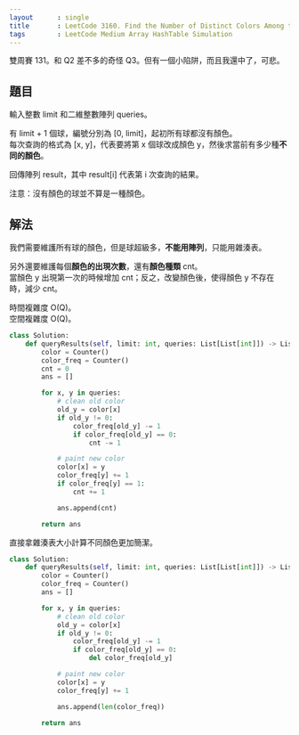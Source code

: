 ```yaml
---
layout      : single
title       : LeetCode 3160. Find the Number of Distinct Colors Among the Balls
tags        : LeetCode Medium Array HashTable Simulation
---
```

雙周賽 131。和 Q2 差不多的奇怪 Q3。但有一個小陷阱，而且我還中了，可悲。  

## 題目

輸入整數 limit 和二維整數陣列 queries。  

有 limit + 1 個球，編號分別為 [0, limit]，起初所有球都沒有顏色。  
每次查詢的格式為 [x, y]，代表要將第 x 個球改成顏色 y，然後求當前有多少種**不同的顏色**。  

回傳陣列 result，其中 result[i] 代表第 i 次查詢的結果。  

注意：沒有顏色的球並不算是一種顏色。  

## 解法

我們需要維護所有球的顏色，但是球超級多，**不能用陣列**，只能用雜湊表。  

另外還要維護每個**顏色的出現次數**，還有**顏色種類** cnt。  
當顏色 y 出現第一次的時候增加 cnt；反之，改變顏色後，使得顏色 y 不存在時，減少 cnt。  

時間複雜度 O(Q)。  
空間複雜度 O(Q)。  

```python
class Solution:
    def queryResults(self, limit: int, queries: List[List[int]]) -> List[int]:
        color = Counter()
        color_freq = Counter()
        cnt = 0
        ans = []

        for x, y in queries:
            # clean old color 
            old_y = color[x]
            if old_y != 0:
                color_freq[old_y] -= 1
                if color_freq[old_y] == 0:
                    cnt -= 1

            # paint new color
            color[x] = y
            color_freq[y] += 1
            if color_freq[y] == 1:
                cnt += 1

            ans.append(cnt)

        return ans
```

直接拿雜湊表大小計算不同顏色更加簡潔。  

```python
class Solution:
    def queryResults(self, limit: int, queries: List[List[int]]) -> List[int]:
        color = Counter()
        color_freq = Counter()
        ans = []

        for x, y in queries:
            # clean old color 
            old_y = color[x]
            if old_y != 0:
                color_freq[old_y] -= 1
                if color_freq[old_y] == 0:
                    del color_freq[old_y]

            # paint new color
            color[x] = y
            color_freq[y] += 1

            ans.append(len(color_freq))

        return ans
```
